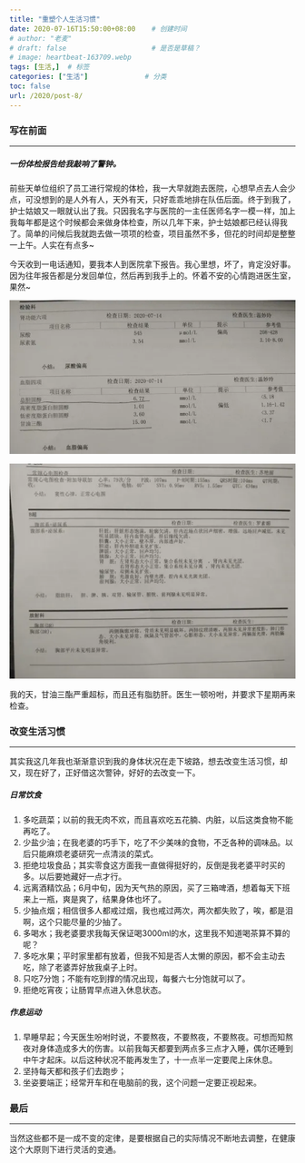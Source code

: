 ```yaml
---
title: "重塑个人生活习惯"
date: 2020-07-16T15:50:00+08:00    # 创建时间
# author: "老麦"
# draft: false                     # 是否是草稿？
# image: heartbeat-163709.webp
tags: [生活,]  # 标签
categories: ["生活"]              # 分类
toc: false
url: /2020/post-8/
---
```


### 写在前面

------

##### 一份体检报告给我敲响了警钟。

前些天单位组织了员工进行常规的体检，我一大早就跑去医院，心想早点去人会少点，可没想到的是人外有人，天外有天，只好乖乖地排在队伍后面。终于到我了，护士姑娘又一眼就认出了我。只因我名字与医院的一主任医师名字一模一样，加上我每年都是这个时候都会来做身体检查，所以几年下来，护士姑娘都已经认得我了。简单的问候后我就跑去做一项项的检查，项目虽然不多，但花的时间却是整整一上午。人实在有点多~

今天收到一电话通知，要我本人到医院拿下报告。我心里想，坏了，肯定没好事。因为往年报告都是分发回单位，然后再到我手上的。怀着不安的心情跑进医生室，果然~

![](postImages/laomai/2023/02/27/163fc19a3d0565-1.webp)

![](postImages/laomai/2023/02/27/163fc19a3d64b5-1.webp)

我的天，甘油三酯严重超标，而且还有脂肪肝。医生一顿吩咐，并要求下星期再来检查。



### 改变生活习惯

------

其实我这几年我也渐渐意识到我的身体状况在走下坡路，想去改变生活习惯，却又，现在好了，正好借这次警钟，好好的去改变一下。

##### 日常饮食

1. 多吃蔬菜；以前的我无肉不欢，而且喜欢吃五花腩、内脏，以后这类食物不能再吃了。
2. 少盐少油；在我老婆的巧手下，吃了不少美味的食物，不乏各种的调味品。以后只能麻烦老婆研究一点清淡的菜式。
3. 拒绝垃圾食品；其实零食这方面我一直做得挺好的，反倒是我老婆平时买的多。以后要她藏好一点才行。
4. 远离酒精饮品；6月中旬，因为天气热的原因，买了三箱啤酒，想着每天下班来上一瓶，爽是爽了，结果身体也坏了。
5. 少抽点烟；相信很多人都戒过烟，我也戒过两次，两次都失败了，唉，都是泪啊，这个只能尽量的少抽了。
6. 多喝水；我老婆要求我每天保证喝3000ml的水，这里我不知道喝茶算不算的呢？
7. 多吃水果；平时家里都有放着，但我不知是否人太懒的原因，都不会主动去吃，除了老婆弄好放我桌子上时。
8. 只吃7分饱；不能有吃到撑的情况出现，每餐六七分饱就可以了。
9. 拒绝吃宵夜；让肠胃早点进入休息状态。

##### 作息运动

1. 早睡早起；今天医生吩咐时说，不要熬夜，不要熬夜，不要熬夜。可想而知熬夜对身体造成多大的伤害。以前我每天都要到两点多三点才入睡，偶尔还睡到中午才起床。以后这种状况不能再发生了，十一点半一定要爬上床休息。
2. 坚持每天都和孩子们去跑步；
3. 坐姿要端正；经常开车和在电脑前的我，这个问题一定要正视起来。



### 最后

------

当然这些都不是一成不变的定律，是要根据自己的实际情况不断地去调整，在健康这个大原则下进行灵活的变通。